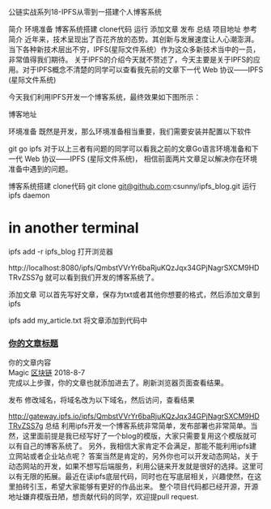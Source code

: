 ﻿公链实战系列18-IPFS从零到一搭建个人博客系统

简介
环境准备
博客系统搭建
clone代码
运行
添加文章
发布
总结
项目地址
参考
简介
近年来，技术呈现出了百花齐放的态势。其创新与发展速度让人心潮澎湃。当下各种新技术层出不穷，IPFS(星际文件系统）作为这众多新技术当中的一员，非常值得我们期待。 关于IPFS的介绍今天就不赘述了，今天主要是关于IPFS的应用。对于IPFS概念不清楚的同学可以查看我先前的文章下一代 Web 协议——IPFS (星际文件系统)

今天我们利用IPFS开发一个博客系统，最终效果如下图所示：


博客地址

环境准备
既然是开发，那么环境准备相当重要，我们需要安装并配置以下软件

git
go
ipfs
对于以上三者有问题的同学可以看我之前的文章Go语言环境准备和下一代 Web 协议——IPFS (星际文件系统)， 相信前面两片文章足以解决你在环境准备中遇到的问题。

博客系统搭建
clone代码
git clone git@github.com:csunny/ipfs_blog.git
运行
ipfs daemon

# in another terminal
ipfs add -r ipfs_blog
打开浏览器

http://localhost:8080/ipfs/QmbstVVrYr6baRjuKQzJqx34GPjNagrSXCM9HDTRvZSS7g
就可以看到我们开发的博客系统了。

添加文章
可以首先写好文章，保存为txt或者其他你想要的格式，然后添加文章到ipfs

ipfs add my_article.txt
将文章添加到代码中

 <div>
    <h3><a href="/ipfs/hash_value">你的文章标题</a></h3>
    <div>
        你的文章内容
        <br/>
        <span class="postmeta_author" style="border:blue" >Magic</span>
        <span class="postmeta_category"><a href="" rel="category" style="border:blue" >区块链</a></span>
        <span class="postmeta_time" style="border:blue" >2018-8-7</span>
    </div>
</div>
完成以上步骤，你的文章也就添加进去了。刷新浏览器页面查看结果。

发布
修改域名，将域名改为以下域名，然后访问，查看结果

http://gateway.ipfs.io/ipfs/QmbstVVrYr6baRjuKQzJqx34GPjNagrSXCM9HDTRvZSS7g
总结
利用ipfs开发一个博客系统非常简单，发布部署也非常简单。当然，这里面前提是我已经写好了一个blog的模版，大家只需要复用这个模版就可以有自己的博客系统了。 另外，我相信大家肯定不会满足，那能不能利用ipfs建立网站或者企业站点呢？ 答案当然是肯定的，另外你也可以开发动态网站，关于动态网站的开发，如果不想写后端服务，利用公链来开发就是很好的选择。这里可以有无限的拓展。最近在读ipfs底层代码，同时也在写底层相关，兴趣使然，在这里拍砖引玉，希望大家能够有更好的作品出来。 整个项目代码都已经开源，开源地址嫌弃模版丑陋，想贡献代码的同学，欢迎提pull request.


